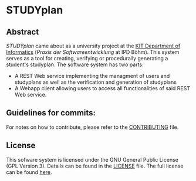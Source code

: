 # STUDYplan
## Abstract
*STUDYplan* came about as a university project at the [KIT Department of Informatics](http://www.informatik.kit.edu/english/index.php) (*Praxis der Softwareentwicklung* at IPD Böhm).
This system serves as a tool for creating, verifying or procedurally generating a student's studyplan.
The software system has two parts:
- A REST Web service implementing the managment of users and studyplans as well as the verification and generation of studyplans
- A Webapp client allowing users to access all functionalities of said REST Web service.

## Guidelines for commits:
For notes on how to contribute, please refer to the [CONTRIBUTING](/CONTRIBUTING.md) file.

## License
This sofware system is licensed under the GNU General Public License (GPL Version 3).
Details can be found in the [LICENSE](/LICENSE) file. The full license can be found [here](/GPL-LICENSE.txt).
